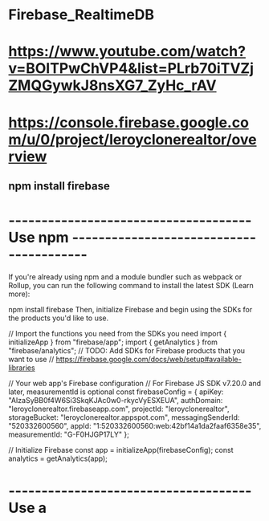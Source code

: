 # Firebase_RealtimeDB
# https://www.youtube.com/watch?v=BOITPwChVP4&list=PLrb70iTVZjZMQGywkJ8nsXG7_ZyHc_rAV
# https://console.firebase.google.com/u/0/project/leroyclonerealtor/overview

## npm install firebase
# -------------------------------------Use npm ----------------------------------------

If you're already using npm and a module bundler such as webpack or Rollup, you can run the following command to install the latest SDK (Learn more):

npm install firebase
Then, initialize Firebase and begin using the SDKs for the products you'd like to use.

// Import the functions you need from the SDKs you need
import { initializeApp } from "firebase/app";
import { getAnalytics } from "firebase/analytics";
// TODO: Add SDKs for Firebase products that you want to use
// https://firebase.google.com/docs/web/setup#available-libraries

// Your web app's Firebase configuration
// For Firebase JS SDK v7.20.0 and later, measurementId is optional
const firebaseConfig = {
  apiKey: "AIzaSyBB0f4W6Si3SkqKJAc0w0-rkycVyESXEUA",
  authDomain: "leroyclonerealtor.firebaseapp.com",
  projectId: "leroyclonerealtor",
  storageBucket: "leroyclonerealtor.appspot.com",
  messagingSenderId: "520332600560",
  appId: "1:520332600560:web:42bf14a1da2faaf6358e35",
  measurementId: "G-F0HJGP17LY"
};

// Initialize Firebase
const app = initializeApp(firebaseConfig);
const analytics = getAnalytics(app);
# -------------------------------------Use a <script> tag  ----------------------------------------
<script type="module">
  // Import the functions you need from the SDKs you need
  import { initializeApp } from "https://www.gstatic.com/firebasejs/9.21.0/firebase-app.js";
  import { getAnalytics } from "https://www.gstatic.com/firebasejs/9.21.0/firebase-analytics.js";
  // TODO: Add SDKs for Firebase products that you want to use
  // https://firebase.google.com/docs/web/setup#available-libraries

  // Your web app's Firebase configuration
  // For Firebase JS SDK v7.20.0 and later, measurementId is optional
  const firebaseConfig = {
    apiKey: "AIzaSyBB0f4W6Si3SkqKJAc0w0-rkycVyESXEUA",
    authDomain: "leroyclonerealtor.firebaseapp.com",
    projectId: "leroyclonerealtor",
    storageBucket: "leroyclonerealtor.appspot.com",
    messagingSenderId: "520332600560",
    appId: "1:520332600560:web:42bf14a1da2faaf6358e35",
    measurementId: "G-F0HJGP17LY"
  };

  // Initialize Firebase
  const app = initializeApp(firebaseConfig);
  const analytics = getAnalytics(app);
</script>